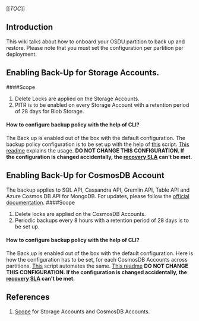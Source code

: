 [[_TOC_]]

## Introduction
This wiki talks about how to onboard your OSDU partition to back up and restore. Please note that you must set the configuration per partition per deployment.

## Enabling Back-Up for Storage Accounts.

####Scope 
1. Delete Locks are applied on the Storage Accounts. 
2. PITR  is to be enabled on every Storage Account with a retention period of 28 days for Blob Storage.

#### How to configure backup policy with the help of CLI?
The Back up is enabled out of the box with the default configuration. The backup policy configuration is to be set up with the help of [this](https://community.opengroup.org/osdu/platform/deployment-and-operations/infra-azure-provisioning/-/tree/master/tools/backup) script. [This readme](https://community.opengroup.org/osdu/platform/deployment-and-operations/infra-azure-provisioning/-/tree/master#configure-back-up) explains the usage. **DO NOT CHANGE THIS CONFIGURATION. If the configuration is changed accidentally, the [recovery SLA](https://dev.azure.com/ms-slb-cobuild/ms-slb-delfi-collab/_wiki/wikis/ms-slb-delfi-collab.wiki/1/Backup-and-restore-on-OSDU-phase-1?anchor=decision) can't be met.**


## Enabling Back-Up for CosmosDB Account
The backup applies to SQL API, Cassandra API, Gremlin API, Table API and Azure Cosmos DB API for MongoDB. For updates, please follow the [official documentation](https://docs.microsoft.com/en-us/azure/cosmos-db/online-backup-and-restore). 
####Scope
1. Delete locks are applied on the CosmosDB Accounts.
2. Periodic backups every 8 hours with a retention period of 28 days is to be set up.

#### How to configure backup policy with the help of CLI?
The Back up is enabled out of the box with the default configuration. Here is how the configuration has to be set, for each CosmosDB Accounts across partitions. [This](https://community.opengroup.org/osdu/platform/deployment-and-operations/infra-azure-provisioning/-/tree/master/tools/backup) script automates the same. [This readme](https://community.opengroup.org/osdu/platform/deployment-and-operations/infra-azure-provisioning/-/tree/master#configure-back-up) **DO NOT CHANGE THIS CONFIGURATION. If the configuration is changed accidentally, the [recovery SLA](https://dev.azure.com/ms-slb-cobuild/ms-slb-delfi-collab/_wiki/wikis/ms-slb-delfi-collab.wiki/1/Backup-and-restore-on-OSDU-phase-1?anchor=decision) can't be met.**



## References
1. [Scope](https://dev.azure.com/ms-slb-cobuild/ms-slb-delfi-collab/_wiki/wikis/ms-slb-delfi-collab.wiki/1/Backup-and-restore-on-OSDU-phase-1?anchor=decision) for Storage Accounts and CosmosDB Accounts. 


